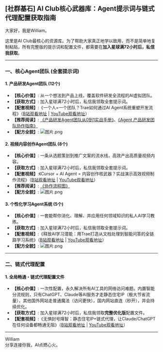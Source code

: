 ## [社群基石] AI Club核心武器库：Agent提示词与链式代理配置获取指南

大家好，我是William。

这里是AI Club最核心的资源库。为了帮助大家真正地学以致用，而不是简单地复制粘贴，所有完整版的提示词和配置文件，都需要在**加入星球满72小时后，私信我获取**。

---

### 一、核心Agent团队 (全套提示词)

#### 1. 产品研发Agent团队 (12个)
- **【核心价值】**: 从一个想法到产品上线，覆盖软件研发全流程的AI虚拟团队。
- **【获取方式】**: 加入星球满72小时后，私信我领取全套提示词。
- **【配套视频】**:《一个人=一个团队？Trae如何通过AI Agent系统重塑开发流程》（[B站观看地址](https://www.bilibili.com/video/BV1EL5KzqESx/) | [YouTube观看地址](https://www.youtube.com/watch?v=9hbIrjpmyO8)）
- **【推荐阅读】**: [《产品研发Agent团队从0到1实战手册》](https://t.zsxq.com/oJNEr)、[《Agent 产品研发团队协作指南》](https://t.zsxq.com/JcLP8)
- **【配方全貌】**: ![图片.png](https://article-images.zsxq.com/Fkn7dKAmqs_Ft2XjMnLxYoEvUOJJ "产品研发Agent团队")

#### 2. 视频内容创作Agent团队 (8个)
- **【核心价值】**: 一条从选题策划到推广文案的流水线，高效产出高质量视频内容。
- **【获取方式】**: 加入星球满72小时后，私信我领取全套提示词。
- **【配套视频】**:《Cursor + AI Agent = 内容创作核武器？实战演示高效视频制作流程》（[B站观看地址](https://www.bilibili.com/video/BV1sKjnzoERr/) | [YouTube观看地址](https://www.youtube.com/watch?v=DQyKiCpZnX0)）
- **【推荐阅读】**: [《协作流程图》](https://t.zsxq.com/B819b)
- **【配方全貌】**: ![图片.png](https://article-images.zsxq.com/Fn5sf1PMzyQK1zPNNUXtFnLIYzgA "视频内容创作Agent团队")

#### 3. 个性化学习Agent系统 (5个)
- **【核心价值】**: 一套能帮你消化、理解、并应用任何领域知识的私人AI学习教练。
- **【获取方式】**: 加入星球满72小时后，私信我领取全套提示词。
- **【配套视频】**:《释放AI学习潜能：用Trae打造从文档处理到智能问答的全链路学习系统》（[B站观看地址](https://www.bilibili.com/video/BV1cHTyzaESL/) | [YouTube观看地址](https://www.youtube.com/watch?v=ksWYB0YMbi0)）
- **【配方全貌】**: ![图片.png](https://article-images.zsxq.com/Fv8nSNVVI-o3tRgOP_lLy_yNox1D "个性化学习Agent系统")

---

### 二、链式代理配置

#### 1. 全局畅通・链式代理配置文件
- **【核心价值】**: 一次性配置，永久解决所有AI工具的网络访问难题。内置智能分流规则，只有ChatGPT、Claude等AI服务才走静态住宅IP（极大节省流量），其他国外网站走普通魔法（访问更快），国内网站直连（秒开），并会持续优化。
- **【获取方式】**: 加入星球满72小时后，私信我领取**完整优化版**配置文件。
- **【配套视频】**:《无惧封号降智：静态住宅IP+链式代理，让Claude/ChatGPT在任何设备都畅通无阻》（[B站观看地址](https://www.bilibili.com/video/BV1phbrz5EcJ/) | [YouTube观看地址](https://www.youtube.com/watch?v=QTHP9HmKmxY)）

---
William \
分享连接你我，AI点燃心火。